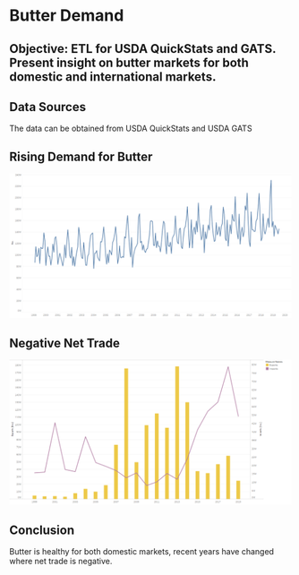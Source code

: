 # Butter Demand
## Objective: ETL for USDA QuickStats and GATS. Present insight on butter markets for both domestic and international markets.

## Data Sources
The data can be obtained from USDA QuickStats and USDA GATS

## Rising Demand for Butter
<img src="/images/Demand%20MoM%20Plot.png">

## Negative Net Trade
<img src="./images/Imports%20vs%20Exports.png">

## Conclusion
Butter is healthy for both domestic markets, recent years have changed where net trade is negative.
